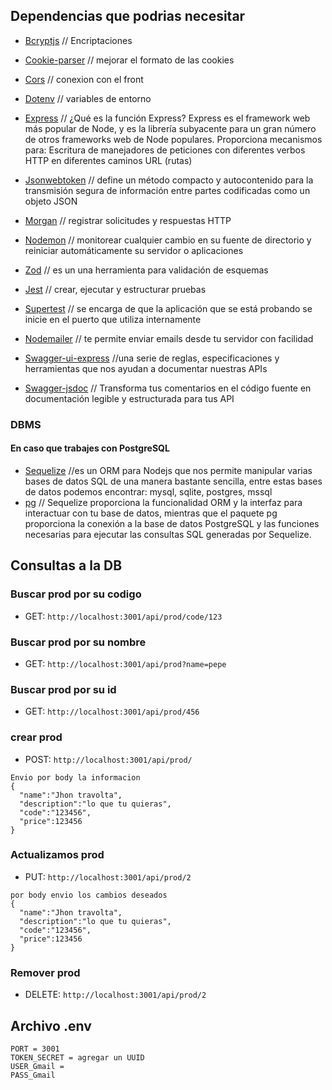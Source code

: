 ## Dependencias que podrias necesitar

- [Bcryptjs](https://www.npmjs.com/package/bcryptjs) // Encriptaciones
- [Cookie-parser](https://www.npmjs.com/package/cookie-parser) // mejorar el formato de las cookies
- [Cors](https://www.npmjs.com/package/cors) // conexion con el front
- [Dotenv](https://www.npmjs.com/package/dotenv) // variables de entorno
- [Express](https://www.npmjs.com/package/express) // ¿Qué es la función Express?
  Express es el framework web más popular de Node, y es la librería subyacente para un gran número de otros frameworks web de Node populares. Proporciona mecanismos para: Escritura de manejadores de peticiones con diferentes verbos HTTP en diferentes caminos URL (rutas)
- [Jsonwebtoken](https://www.npmjs.com/package/jsonwebtoken) // define un método compacto y autocontenido para la transmisión segura de información entre partes codificadas como un objeto JSON

- [Morgan](https://www.npmjs.com/package/morgan) // registrar solicitudes y respuestas HTTP
- [Nodemon](https://www.npmjs.com/package/nodemon) // monitorear cualquier cambio en su fuente de directorio y reiniciar automáticamente su servidor o aplicaciones
- [Zod](https://www.npmjs.com/package/zod) // es un una herramienta para validación de esquemas
- [Jest](https://jestjs.io/docs/getting-started) // crear, ejecutar y estructurar pruebas
- [Supertest](https://www.npmjs.com/package/supertest) // se encarga de que la aplicación que se está probando se inicie en el puerto que utiliza internamente
- [Nodemailer](https://nodemailer.com/) // te permite enviar emails desde tu servidor con facilidad
- [Swagger-ui-express](https://www.npmjs.com/package/swagger-ui-express) //una serie de reglas, especificaciones y herramientas que nos ayudan a documentar nuestras APIs
- [Swagger-jsdoc](https://www.npmjs.com/package/swagger-jsdoc) // Transforma tus comentarios en el código fuente en documentación legible y estructurada para tus API

### DBMS



#### En caso que trabajes con PostgreSQL 

- [Sequelize](https://www.npmjs.com/package/sequelize) //es un ORM para Nodejs que nos permite manipular varias bases de datos SQL de una manera bastante sencilla, entre estas bases de datos podemos encontrar: mysql, sqlite, postgres, mssql
- [pg](https://www.npmjs.com/package/pg) // Sequelize proporciona la funcionalidad ORM y la interfaz para interactuar con tu base de datos, mientras que el paquete pg proporciona la conexión a la base de datos PostgreSQL y las funciones necesarias para ejecutar las consultas SQL generadas por Sequelize.

## Consultas a la DB

### Buscar prod por su codigo

- GET: `http://localhost:3001/api/prod/code/123`

### Buscar prod por su nombre

- GET: `http://localhost:3001/api/prod?name=pepe`

### Buscar prod por su id

- GET: `http://localhost:3001/api/prod/456`

### crear prod

- POST: `http://localhost:3001/api/prod/`

```
Envio por body la informacion
{
  "name":"Jhon travolta",
  "description":"lo que tu quieras",
  "code":"123456",
  "price":123456
}

```

### Actualizamos prod

- PUT: `http://localhost:3001/api/prod/2`

```
por body envio los cambios deseados
{
  "name":"Jhon travolta",
  "description":"lo que tu quieras",
  "code":"123456",
  "price":123456
}

```

### Remover prod

- DELETE: `http://localhost:3001/api/prod/2`

## Archivo .env

```
PORT = 3001
TOKEN_SECRET = agregar un UUID
USER_Gmail =
PASS_Gmail
```
